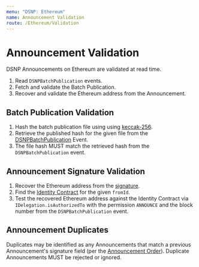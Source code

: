 ```yaml
---
menu: "DSNP: Ethereum"
name: Announcement Validation
route: /Ethereum/Validation
---
```


# Announcement Validation

DSNP Announcements on Ethereum are validated at read time.

1. Read `DSNPBatchPublication` events.
2. Fetch and validate the Batch Publication.
3. Recover and validate the Ethereum address from the Announcement.

## Batch Publication Validation

1. Hash the batch publication file using using [keccak-256](https://keccak.team/files/Keccak-submission-3.pdf).
2. Retrieve the published hash for the given file from the [DSNPBatchPublication](/Ethereum/Publishing) Event.
3. The file hash MUST match the retrieved hash from the `DSNPBatchPublication` event.

## Announcement Signature Validation

1. Recover the Ethereum address from the [signature](/DSNP/Signatures).
2. Find the [Identity Contract](/Ethereum/Identity) for the given `fromId`.
3. Test the recovered Ethereum address against the Identity Contract via `IDelegation.isAuthorizedTo` with the permission `ANNOUNCE` and the block number from the `DSNPBatchPublication` event.

## Announcement Duplicates

Duplicates may be identified as any Announcements that match a previous Announcement's signature field (per the [Announcement Order](/Ethereum/Publishing#ordering)).
Duplicate Announcements MUST be rejected or ignored.
